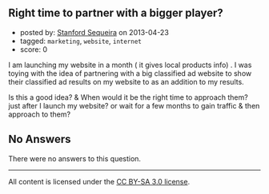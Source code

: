 ## Right time to partner with a bigger player?

- posted by: [Stanford Sequeira](https://stackexchange.com/users/-1/19368-stanford-sequeira) on 2013-04-23
- tagged: `marketing`, `website`, `internet`
- score: 0

I am launching my website in a month ( it gives local products info) . I was toying with the idea of partnering with a big classified ad website to show their classified ad results on my website to as an addition to my results.

Is this a good idea? & When would it be the right time to approach them? just after I launch my website? or wait for a few  months to gain traffic & then approach to them?

## No Answers

There were no answers to this question.


---

All content is licensed under the [CC BY-SA 3.0 license](https://creativecommons.org/licenses/by-sa/3.0/).
